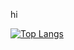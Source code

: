 hi

[![Top Langs](https://github-readme-stats.vercel.app/api/top-langs/?username=minubyte)](https://github.com/anuraghazra/github-readme-stats)
